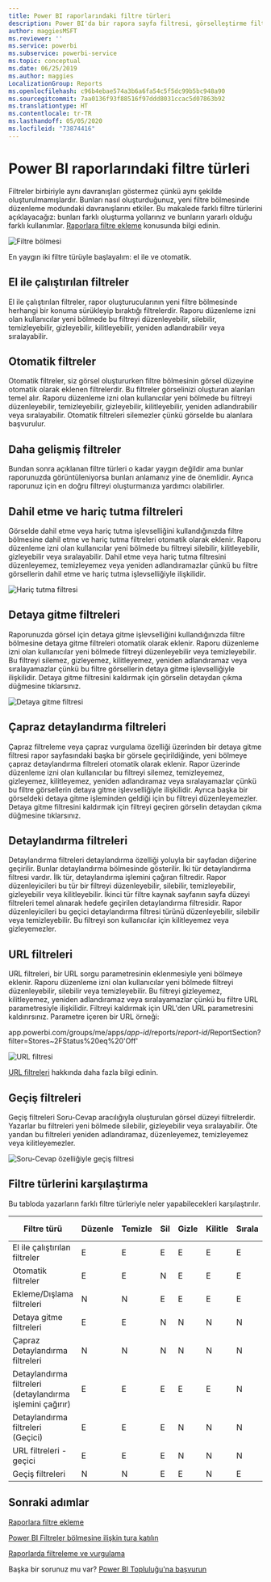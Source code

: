 ```yaml
---
title: Power BI raporlarındaki filtre türleri
description: Power BI'da bir rapora sayfa filtresi, görselleştirme filtresi veya rapor filtresi ekleme
author: maggiesMSFT
ms.reviewer: ''
ms.service: powerbi
ms.subservice: powerbi-service
ms.topic: conceptual
ms.date: 06/25/2019
ms.author: maggies
LocalizationGroup: Reports
ms.openlocfilehash: c96b4ebae574a3b6a6fa54c5f5dc99b5bc948a90
ms.sourcegitcommit: 7aa0136f93f88516f97ddd8031ccac5d07863b92
ms.translationtype: HT
ms.contentlocale: tr-TR
ms.lasthandoff: 05/05/2020
ms.locfileid: "73874416"
---
```

# <a name="types-of-filters-in-power-bi-reports"></a>Power BI raporlarındaki filtre türleri

Filtreler birbiriyle aynı davranışları göstermez çünkü aynı şekilde oluşturulmamışlardır. Bunları nasıl oluşturduğunuz, yeni filtre bölmesinde düzenleme modundaki davranışlarını etkiler. Bu makalede farklı filtre türlerini açıklayacağız: bunları farklı oluşturma yollarınız ve bunların yararlı olduğu farklı kullanımlar. [Raporlara filtre ekleme](power-bi-report-add-filter.md) konusunda bilgi edinin. 

![Filtre bölmesi](media/power-bi-report-filter-types/power-bi-filter-pane.png)

En yaygın iki filtre türüyle başlayalım: el ile ve otomatik.

## <a name="manual-filters"></a>El ile çalıştırılan filtreler 

El ile çalıştırılan filtreler, rapor oluşturucularının yeni filtre bölmesinde herhangi bir konuma sürükleyip bıraktığı filtrelerdir. Raporu düzenleme izni olan kullanıcılar yeni bölmede bu filtreyi düzenleyebilir, silebilir, temizleyebilir, gizleyebilir, kilitleyebilir, yeniden adlandırabilir veya sıralayabilir.

## <a name="automatic-filters"></a>Otomatik filtreler 

Otomatik filtreler, siz görsel oluştururken filtre bölmesinin görsel düzeyine otomatik olarak eklenen filtrelerdir. Bu filtreler görselinizi oluşturan alanları temel alır. Raporu düzenleme izni olan kullanıcılar yeni bölmede bu filtreyi düzenleyebilir, temizleyebilir, gizleyebilir, kilitleyebilir, yeniden adlandırabilir veya sıralayabilir. Otomatik filtreleri silemezler çünkü görselde bu alanlara başvurulur.

## <a name="more-advanced-filters"></a>Daha gelişmiş filtreler

Bundan sonra açıklanan filtre türleri o kadar yaygın değildir ama bunlar raporunuzda görüntüleniyorsa bunları anlamanız yine de önemlidir. Ayrıca raporunuz için en doğru filtreyi oluşturmanıza yardımcı olabilirler.

## <a name="include-and-exclude-filters"></a>Dahil etme ve hariç tutma filtreleri

Görselde dahil etme veya hariç tutma işlevselliğini kullandığınızda filtre bölmesine dahil etme ve hariç tutma filtreleri otomatik olarak eklenir. Raporu düzenleme izni olan kullanıcılar yeni bölmede bu filtreyi silebilir, kilitleyebilir, gizleyebilir veya sıralayabilir. Dahil etme veya hariç tutma filtresini düzenleyemez, temizleyemez veya yeniden adlandıramazlar çünkü bu filtre görsellerin dahil etme ve hariç tutma işlevselliğiyle ilişkilidir.

![Hariç tutma filtresi](media/power-bi-report-filter-types/power-bi-filters-exclude.png)

## <a name="drill-down-filters"></a>Detaya gitme filtreleri

Raporunuzda görsel için detaya gitme işlevselliğini kullandığınızda filtre bölmesine detaya gitme filtreleri otomatik olarak eklenir. Raporu düzenleme izni olan kullanıcılar yeni bölmede filtreyi düzenleyebilir veya temizleyebilir. Bu filtreyi silemez, gizleyemez, kilitleyemez, yeniden adlandıramaz veya sıralayamazlar çünkü bu filtre görsellerin detaya gitme işlevselliğiyle ilişkilidir. Detaya gitme filtresini kaldırmak için görselin detaydan çıkma düğmesine tıklarsınız.

![Detaya gitme filtresi](media/power-bi-report-filter-types/power-bi-filters-drill-down.png)

## <a name="cross-drill-filters"></a>Çapraz detaylandırma filtreleri

Çapraz filtreleme veya çapraz vurgulama özelliği üzerinden bir detaya gitme filtresi rapor sayfasındaki başka bir görsele geçirildiğinde, yeni bölmeye çapraz detaylandırma filtreleri otomatik olarak eklenir. Rapor üzerinde düzenleme izni olan kullanıcılar bu filtreyi silemez, temizleyemez, gizleyemez, kilitleyemez, yeniden adlandıramaz veya sıralayamazlar çünkü bu filtre görsellerin detaya gitme işlevselliğiyle ilişkilidir. Ayrıca başka bir görseldeki detaya gitme işleminden geldiği için bu filtreyi düzenleyemezler. Detaya gitme filtresini kaldırmak için filtreyi geçiren görselin detaydan çıkma düğmesine tıklarsınız.

## <a name="drillthrough-filters"></a>Detaylandırma filtreleri

Detaylandırma filtreleri detaylandırma özelliği yoluyla bir sayfadan diğerine geçirilir. Bunlar detaylandırma bölmesinde gösterilir. İki tür detaylandırma filtresi vardır. İlk tür, detaylandırma işlemini çağıran filtredir. Rapor düzenleyicileri bu tür bir filtreyi düzenleyebilir, silebilir, temizleyebilir, gizleyebilir veya kilitleyebilir. İkinci tür filtre kaynak sayfanın sayfa düzeyi filtreleri temel alınarak hedefe geçirilen detaylandırma filtresidir. Rapor düzenleyicileri bu geçici detaylandırma filtresi türünü düzenleyebilir, silebilir veya temizleyebilir. Bu filtreyi son kullanıcılar için kilitleyemez veya gizleyemezler.

## <a name="url-filters"></a>URL filtreleri

URL filtreleri, bir URL sorgu parametresinin eklenmesiyle yeni bölmeye eklenir. Raporu düzenleme izni olan kullanıcılar yeni bölmede filtreyi düzenleyebilir, silebilir veya temizleyebilir. Bu filtreyi gizleyemez, kilitleyemez, yeniden adlandıramaz veya sıralayamazlar çünkü bu filtre URL parametresiyle ilişkilidir. Filtreyi kaldırmak için URL'den URL parametresini kaldırırsınız. Parametre içeren bir URL örneği:

app.powerbi.com/groups/me/apps/*app-id*/reports/*report-id*/ReportSection?filter=Stores~2FStatus%20eq%20'Off'

![URL filtresi](media/power-bi-report-filter-types/power-bi-filter-url.png)

[URL filtreleri](service-url-filters.md) hakkında daha fazla bilgi edinin.

## <a name="pass-through-filters"></a>Geçiş filtreleri

Geçiş filtreleri Soru-Cevap aracılığıyla oluşturulan görsel düzeyi filtrelerdir. Yazarlar bu filtreleri yeni bölmede silebilir, gizleyebilir veya sıralayabilir. Öte yandan bu filtreleri yeniden adlandıramaz, düzenleyemez, temizleyemez veya kilitleyemezler.

![Soru-Cevap özelliğiyle geçiş filtresi](media/power-bi-report-filter-types/power-bi-filters-qna.png)

## <a name="comparing-filter-types"></a>Filtre türlerini karşılaştırma

Bu tabloda yazarların farklı filtre türleriyle neler yapabilecekleri karşılaştırılır.

| Filtre türü | Düzenle | Temizle | Sil | Gizle | Kilitle | Sırala | Yeniden adlandır |
|----|----|----|----|----|----|----|----|
| El ile çalıştırılan filtreler | E | E | E | E | E | E | E |
| Otomatik filtreler | E | E | N | E | E | E | E |
| Ekleme/Dışlama filtreleri | N | N | E | E | E | E | N |
| Detaya gitme filtreleri | E | E | N | N | N | N | N |
| Çapraz Detaylandırma filtreleri | N | N | N | N | N | N | N |
| Detaylandırma filtreleri (detaylandırma işlemini çağırır) | E | E | E | E | E | N | N |
| Detaylandırma filtreleri (Geçici) | E | E | E | N | N | N | N |
| URL filtreleri - geçici | E | E | E | N | N | N | N |
| Geçiş filtreleri | N | N | E | E | N | E | N |



## <a name="next-steps"></a>Sonraki adımlar

[Raporlara filtre ekleme](power-bi-report-add-filter.md)

[Power BI Filtreler bölmesine ilişkin tura katılın](consumer/end-user-report-filter.md)

[Raporlarda filtreleme ve vurgulama](power-bi-reports-filters-and-highlighting.md)

Başka bir sorunuz mu var? [Power BI Topluluğu'na başvurun](https://community.powerbi.com/)

